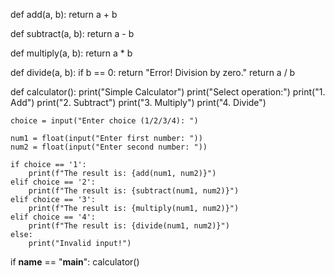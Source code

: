 def add(a, b):
    return a + b

def subtract(a, b):
    return a - b

def multiply(a, b):
    return a * b

def divide(a, b):
    if b == 0:
        return "Error! Division by zero."
    return a / b

def calculator():
    print("Simple Calculator")
    print("Select operation:")
    print("1. Add")
    print("2. Subtract")
    print("3. Multiply")
    print("4. Divide")

    choice = input("Enter choice (1/2/3/4): ")

    num1 = float(input("Enter first number: "))
    num2 = float(input("Enter second number: "))

    if choice == '1':
        print(f"The result is: {add(num1, num2)}")
    elif choice == '2':
        print(f"The result is: {subtract(num1, num2)}")
    elif choice == '3':
        print(f"The result is: {multiply(num1, num2)}")
    elif choice == '4':
        print(f"The result is: {divide(num1, num2)}")
    else:
        print("Invalid input!")

if __name__ == "__main__":
    calculator()
    
